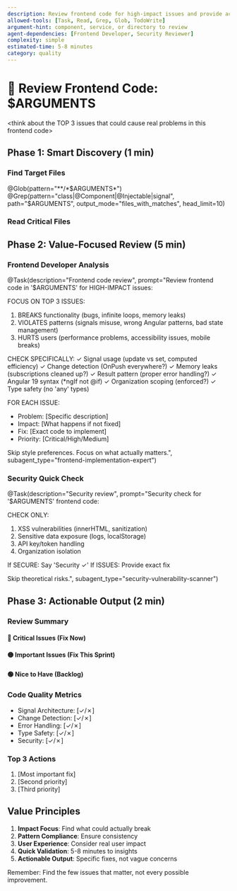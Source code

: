 ```yaml
---
description: Review frontend code for high-impact issues and provide actionable improvements
allowed-tools: [Task, Read, Grep, Glob, TodoWrite]
argument-hint: component, service, or directory to review
agent-dependencies: [Frontend Developer, Security Reviewer]
complexity: simple
estimated-time: 5-8 minutes
category: quality
---
```


# 🎯 Review Frontend Code: $ARGUMENTS

<think about the TOP 3 issues that could cause real problems in this frontend code>

## Phase 1: Smart Discovery (1 min)

### Find Target Files
@Glob(pattern="**/*$ARGUMENTS*")
@Grep(pattern="class|@Component|@Injectable|signal", path="$ARGUMENTS", output_mode="files_with_matches", head_limit=10)

### Read Critical Files
<!-- Read 2-3 most important files only -->

## Phase 2: Value-Focused Review (5 min)

### Frontend Developer Analysis
@Task(description="Frontend code review", prompt="Review frontend code in '$ARGUMENTS' for HIGH-IMPACT issues:

FOCUS ON TOP 3 ISSUES:
1. BREAKS functionality (bugs, infinite loops, memory leaks)
2. VIOLATES patterns (signals misuse, wrong Angular patterns, bad state management)
3. HURTS users (performance problems, accessibility issues, mobile breaks)

CHECK SPECIFICALLY:
✓ Signal usage (update vs set, computed efficiency)
✓ Change detection (OnPush everywhere?)
✓ Memory leaks (subscriptions cleaned up?)
✓ Result<T> pattern (proper error handling?)
✓ Angular 19 syntax (*ngIf not @if)
✓ Organization scoping (enforced?)
✓ Type safety (no 'any' types)

FOR EACH ISSUE:
- Problem: [Specific description]
- Impact: [What happens if not fixed]
- Fix: [Exact code to implement]
- Priority: [Critical/High/Medium]

Skip style preferences. Focus on what actually matters.", subagent_type="frontend-implementation-expert")

### Security Quick Check
@Task(description="Security review", prompt="Security check for '$ARGUMENTS' frontend code:

CHECK ONLY:
1. XSS vulnerabilities (innerHTML, sanitization)
2. Sensitive data exposure (logs, localStorage)
3. API key/token handling
4. Organization isolation

If SECURE: Say 'Security ✓'
If ISSUES: Provide exact fix

Skip theoretical risks.", subagent_type="security-vulnerability-scanner")

## Phase 3: Actionable Output (2 min)

### Review Summary

#### 🔴 Critical Issues (Fix Now)
<!-- Issues that break functionality -->

#### 🟡 Important Issues (Fix This Sprint)
<!-- Issues that hurt maintainability -->

#### 🟢 Nice to Have (Backlog)
<!-- Minor improvements -->

### Code Quality Metrics
- Signal Architecture: [✓/✗]
- Change Detection: [✓/✗]
- Error Handling: [✓/✗]
- Type Safety: [✓/✗]
- Security: [✓/✗]

### Top 3 Actions
1. [Most important fix]
2. [Second priority]
3. [Third priority]

## Value Principles
1. **Impact Focus**: Find what could actually break
2. **Pattern Compliance**: Ensure consistency
3. **User Experience**: Consider real user impact
4. **Quick Validation**: 5-8 minutes to insights
5. **Actionable Output**: Specific fixes, not vague concerns

Remember: Find the few issues that matter, not every possible improvement.